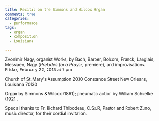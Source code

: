 ```yaml
---
title: Recital on the Simmons and Wilcox Organ
comments: true
categories: 
  - performance
tags:
  - organ
  - composition
  - Louisiana

---
```

Zvonimir Nagy, organist
Works, by Bach, Barber, Bolcom, Franck, Langlais, Messiaen, Nagy (_Preludes for a Prayer_, premiere), and improvisations.
Friday, February 22, 2013 at 7 pm

Church of St. Mary's Assumption
2030 Constance Street
New Orleans, Louisiana 70130

Organ by Simmons & Wilcox (1861); pneumatic action by William Schuelke (1921).

Special thanks to Fr. Richard Thibodeau, C.Ss.R, Pastor and Robert Zuno, music director, for their cordial invitation.

